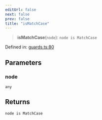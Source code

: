 ```yaml
---
editUrl: false
next: false
prev: false
title: "isMatchCase"
---
```


> **isMatchCase**(`node`): `node is MatchCase`

Defined in: [guards.ts:80](https://github.com/rcs-agents/rcs-lang/blob/2c0291a4209143052b64b2c6ec7573ef29bacea2/packages/ast/src/guards.ts#L80)

## Parameters

### node

`any`

## Returns

`node is MatchCase`
